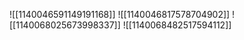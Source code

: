 ![[1140046591149191168]]
![[1140046817578704902]]
![[1140068025673998337]]
![[1140068482517594112]]
